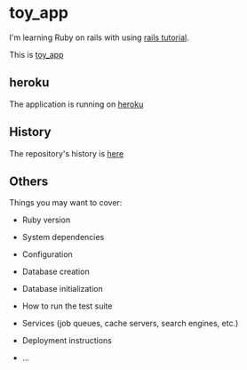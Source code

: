 # toy_app

I'm learning Ruby on rails with using [rails tutorial](https://railstutorial.jp/chapters/beginning).

This is [toy_app](https://railstutorial.jp/chapters/toy_app)

## heroku

The application is running on [heroku](https://damp-retreat-94043.herokuapp.com)

## History

The repository's history is [here](history.md)

## Others

Things you may want to cover:

* Ruby version

* System dependencies

* Configuration

* Database creation

* Database initialization

* How to run the test suite

* Services (job queues, cache servers, search engines, etc.)

* Deployment instructions

* ...

